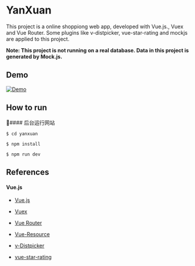 # YanXuan

This project is a online shoppiong web app, developed with Vue.js., Vuex and Vue Router.
Some plugins like v-distpicker, vue-star-rating and mockjs are applied to this project.

**Note: This project is not running on a real database. Data in this project is generated by Mock.js.**

## Demo

[![Demo](http://img.youtube.com/vi/_Fx9Dsnajno/0.jpg)](http://www.youtube.com/watch?v=_Fx9Dsnajno "Demo")

## How to run

#### 后台运行网站
```
$ cd yanxuan

$ npm install

$ npm run dev
```

## References

#### Vue.js

- [Vue.js](https://cn.vuejs.org/v2/guide/)

- [Vuex](https://vuex.vuejs.org/zh-cn/)

- [Vue Router](https://router.vuejs.org/zh-cn/)

- [Vue-Resource](https://github.com/pagekit/vue-resource)

- [v-Distpicker](https://www.awesomes.cn/repo/jcc/v-distpicker)

- [vue-star-rating](https://www.ctolib.com/vue-star-rating.html)